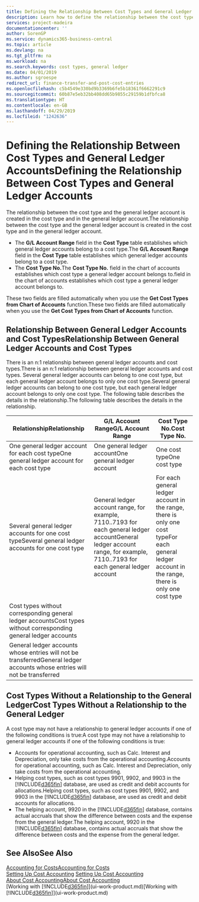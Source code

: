 ```yaml
---
title: Defining the Relationship Between Cost Types and General Ledger Accounts | Microsoft Docs
description: Learn how to define the relationship between the cost type and the general ledger account.
services: project-madeira
documentationcenter: ''
author: SorenGP
ms.service: dynamics365-business-central
ms.topic: article
ms.devlang: na
ms.tgt_pltfrm: na
ms.workload: na
ms.search.keywords: cost types, general ledger
ms.date: 04/01/2019
ms.author: sgroespe
redirect_url: finance-transfer-and-post-cost-entries
ms.openlocfilehash: c5b4549e330bd9b3369b6fe5b18361f6662291c9
ms.sourcegitcommit: 60b87e5eb32bb408dd65b9855c29159b1dfbfca8
ms.translationtype: HT
ms.contentlocale: en-GB
ms.lasthandoff: 04/29/2019
ms.locfileid: "1242636"
---
```

# <a name="defining-the-relationship-between-cost-types-and-general-ledger-accounts"></a><span data-ttu-id="769e0-103">Defining the Relationship Between Cost Types and General Ledger Accounts</span><span class="sxs-lookup"><span data-stu-id="769e0-103">Defining the Relationship Between Cost Types and General Ledger Accounts</span></span>
<span data-ttu-id="769e0-104">The relationship between the cost type and the general ledger account is created in the cost type and in the general ledger account.</span><span class="sxs-lookup"><span data-stu-id="769e0-104">The relationship between the cost type and the general ledger account is created in the cost type and in the general ledger account.</span></span>  

* <span data-ttu-id="769e0-105">The **G/L Account Range** field in the **Cost Type** table establishes which general ledger accounts belong to a cost type.</span><span class="sxs-lookup"><span data-stu-id="769e0-105">The **G/L Account Range** field in the **Cost Type** table establishes which general ledger accounts belong to a cost type.</span></span>  
* <span data-ttu-id="769e0-106">The **Cost Type No.**</span><span class="sxs-lookup"><span data-stu-id="769e0-106">The **Cost Type No.**</span></span> <span data-ttu-id="769e0-107">field in the chart of accounts establishes which cost type a general ledger account belongs to.</span><span class="sxs-lookup"><span data-stu-id="769e0-107">field in the chart of accounts establishes which cost type a general ledger account belongs to.</span></span>  

<span data-ttu-id="769e0-108">These two fields are filled automatically when you use the **Get Cost Types from Chart of Accounts** function.</span><span class="sxs-lookup"><span data-stu-id="769e0-108">These two fields are filled automatically when you use the **Get Cost Types from Chart of Accounts** function.</span></span>  

## <a name="relationship-between-general-ledger-accounts-and-cost-types"></a><span data-ttu-id="769e0-109">Relationship Between General Ledger Accounts and Cost Types</span><span class="sxs-lookup"><span data-stu-id="769e0-109">Relationship Between General Ledger Accounts and Cost Types</span></span>  
<span data-ttu-id="769e0-110">There is an n:1 relationship between general ledger accounts and cost types.</span><span class="sxs-lookup"><span data-stu-id="769e0-110">There is an n:1 relationship between general ledger accounts and cost types.</span></span> <span data-ttu-id="769e0-111">Several general ledger accounts can belong to one cost type, but each general ledger account belongs to only one cost type.</span><span class="sxs-lookup"><span data-stu-id="769e0-111">Several general ledger accounts can belong to one cost type, but each general ledger account belongs to only one cost type.</span></span> <span data-ttu-id="769e0-112">The following table describes the details in the relationship.</span><span class="sxs-lookup"><span data-stu-id="769e0-112">The following table describes the details in the relationship.</span></span>  

|<span data-ttu-id="769e0-113">Relationship</span><span class="sxs-lookup"><span data-stu-id="769e0-113">Relationship</span></span>|<span data-ttu-id="769e0-114">**G/L Account Range**</span><span class="sxs-lookup"><span data-stu-id="769e0-114">**G/L Account Range**</span></span>|<span data-ttu-id="769e0-115">**Cost Type No.**</span><span class="sxs-lookup"><span data-stu-id="769e0-115">**Cost Type No.**</span></span>|  
|------------------|------------------------------------------------|-------------------------------------------|  
|<span data-ttu-id="769e0-116">One general ledger account for each cost type</span><span class="sxs-lookup"><span data-stu-id="769e0-116">One general ledger account for each cost type</span></span>|<span data-ttu-id="769e0-117">One general ledger account</span><span class="sxs-lookup"><span data-stu-id="769e0-117">One general ledger account</span></span>|<span data-ttu-id="769e0-118">One cost type</span><span class="sxs-lookup"><span data-stu-id="769e0-118">One cost type</span></span>|  
|<span data-ttu-id="769e0-119">Several general ledger accounts for one cost type</span><span class="sxs-lookup"><span data-stu-id="769e0-119">Several general ledger accounts for one cost type</span></span>|<span data-ttu-id="769e0-120">General ledger account range, for example, 7110..7193 for each general ledger account</span><span class="sxs-lookup"><span data-stu-id="769e0-120">General ledger account range, for example, 7110..7193 for each general ledger account</span></span>|<span data-ttu-id="769e0-121">For each general ledger account in the range, there is only one cost type</span><span class="sxs-lookup"><span data-stu-id="769e0-121">For each general ledger account in the range, there is only one cost type</span></span>|  
|<span data-ttu-id="769e0-122">Cost types without corresponding general ledger accounts</span><span class="sxs-lookup"><span data-stu-id="769e0-122">Cost types without corresponding general ledger accounts</span></span>|<Empty>||  
|<span data-ttu-id="769e0-123">General ledger accounts whose entries will not be transferred</span><span class="sxs-lookup"><span data-stu-id="769e0-123">General ledger accounts whose entries will not be transferred</span></span>||<Empty>|  

## <a name="cost-types-without-a-relationship-to-the-general-ledger"></a><span data-ttu-id="769e0-124">Cost Types Without a Relationship to the General Ledger</span><span class="sxs-lookup"><span data-stu-id="769e0-124">Cost Types Without a Relationship to the General Ledger</span></span>  
<span data-ttu-id="769e0-125">A cost type may not have a relationship to general ledger accounts if one of the following conditions is true:</span><span class="sxs-lookup"><span data-stu-id="769e0-125">A cost type may not have a relationship to general ledger accounts if one of the following conditions is true:</span></span>  

* <span data-ttu-id="769e0-126">Accounts for operational accounting, such as Calc. Interest and Depreciation, only take costs from the operational accounting.</span><span class="sxs-lookup"><span data-stu-id="769e0-126">Accounts for operational accounting, such as Calc. Interest and Depreciation, only take costs from the operational accounting.</span></span>  
* <span data-ttu-id="769e0-127">Helping cost types, such as cost types 9901, 9902, and 9903 in the [!INCLUDE[d365fin](includes/d365fin_md.md)] database, are used as credit and debit accounts for allocations.</span><span class="sxs-lookup"><span data-stu-id="769e0-127">Helping cost types, such as cost types 9901, 9902, and 9903 in the [!INCLUDE[d365fin](includes/d365fin_md.md)] database, are used as credit and debit accounts for allocations.</span></span>  
* <span data-ttu-id="769e0-128">The helping account, 9920 in the [!INCLUDE[d365fin](includes/d365fin_md.md)] database, contains actual accruals that show the difference between costs and the expense from the general ledger.</span><span class="sxs-lookup"><span data-stu-id="769e0-128">The helping account, 9920 in the [!INCLUDE[d365fin](includes/d365fin_md.md)] database, contains actual accruals that show the difference between costs and the expense from the general ledger.</span></span>  

## <a name="see-also"></a><span data-ttu-id="769e0-129">See Also</span><span class="sxs-lookup"><span data-stu-id="769e0-129">See Also</span></span>  
[<span data-ttu-id="769e0-130">Accounting for Costs</span><span class="sxs-lookup"><span data-stu-id="769e0-130">Accounting for Costs</span></span>](finance-manage-cost-accounting.md)  
<span data-ttu-id="769e0-131">[Setting Up Cost Accounting](finance-set-up-cost-accounting.md) </span><span class="sxs-lookup"><span data-stu-id="769e0-131">[Setting Up Cost Accounting](finance-set-up-cost-accounting.md) </span></span>  
[<span data-ttu-id="769e0-132">About Cost Accounting</span><span class="sxs-lookup"><span data-stu-id="769e0-132">About Cost Accounting</span></span>](finance-about-cost-accounting.md)  
<span data-ttu-id="769e0-133">[Working with [!INCLUDE[d365fin](includes/d365fin_md.md)]](ui-work-product.md)</span><span class="sxs-lookup"><span data-stu-id="769e0-133">[Working with [!INCLUDE[d365fin](includes/d365fin_md.md)]](ui-work-product.md)</span></span>
